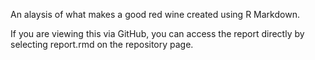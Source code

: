 An alaysis of what makes a good red wine created using R Markdown.

If you are viewing this via GitHub, you can access the report directly by selecting report.rmd on the repository page.

